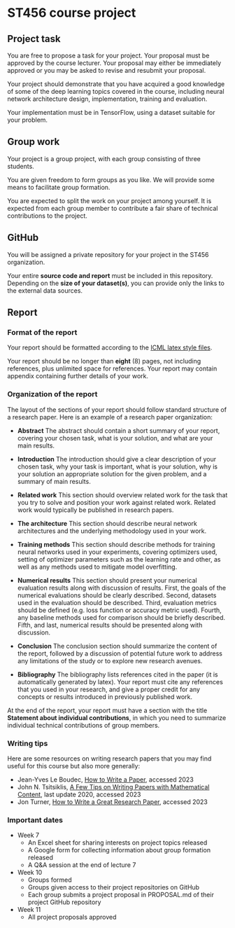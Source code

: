 # ST456 course project

## Project task

You are free to propose a task for your project. Your proposal must be approved by the course lecturer. Your proposal may either be immediately approved or you may be asked to revise and resubmit your proposal.
 
Your project should demonstrate that you have acquired a good knowledge of some of the deep learning topics covered in the course, including neural network architecture design, implementation, training and evaluation. 

Your implementation must be in TensorFlow, using a dataset suitable for your problem.

## Group work

Your project is a group project, with each group consisting of three students.  

You are given freedom to form groups as you like. We will provide some means to facilitate group formation.  

You are expected to split the work on your project among yourself. It is expected from each group member to contribute a fair share of technical contributions to the project. 

## GitHub

You will be assigned a private repository for your project in the ST456 organization. 

Your entire **source code and report** must be included in this repository. Depending on the **size of your dataset(s)**, you can provide only the links to the external data sources.
 
## Report

### Format of the report

Your report should be formatted according to the [ICML latex style files](https://media.icml.cc/Conferences/ICML2022/Styles/icml2022.zip).

Your report should be no longer than **eight** (8) pages, not including references, plus unlimited space for references. Your report may contain appendix containing further details of your work. 
 
### Organization of the report
 
The layout of the sections of your report should follow standard structure of a research paper. Here is an example of a research paper organization:

* **Abstract** The abstract should contain a short summary of your report, covering your chosen task, what is your solution, and what are your main results. 

* **Introduction** The introduction should give a clear description of your chosen task, why your task is important, what is your solution, why is your solution an appropriate solution for the given problem, and a summary of main results.  

* **Related work** This section should overview related work for the task that you try to solve and position your work against related work. Related work would typically be published in research papers. 

* **The architecture** This section should describe neural network architectures and the underlying methodology used in your work. 

* **Training methods** This section should describe methods for training neural networks used in your experiments, covering optimizers used, setting of optimizer parameters such as the learning rate and other, as well as any methods used to mitigate model overfitting.  

* **Numerical results** This section should present your numerical evaluation results along with discussion of results. First, the goals of the numerical evaluations should be clearly described. Second, datasets used in the evaluation should be described. Third, evaluation metrics should be defined (e.g. loss function or accuracy metric used). Fourth, any baseline methods used for comparison should be briefly described. Fifth, and last, numerical results should be presented along with discussion.

* **Conclusion** The conclusion section should summarize the content of the report, followed by a discussion of potential future work to address any limitations of the study or to explore new research avenues. 

* **Bibliography** The bibliography lists references cited in the paper (it is automatically generated by latex). Your report must cite any references that you used in your research, and give a proper credit for any concepts or results introduced in previously published work. 

At the end of the report, your report must have a section with the title **Statement about individual contributions**, in which you need to summarize individual technical contributions of group members.

### Writing tips

Here are some resources on writing research papers that you may find useful for this course but also more generally:

* Jean-Yves Le Boudec, [How to Write a Paper](https://leboudec.github.io/leboudec/resources/paper.html), accessed 2023
* John N. Tsitsiklis, [A Few Tips on Writing Papers with Mathematical Content](http://web.mit.edu/jnt/www/Papers/R-20-write-v5.pdf), last update 2020, accessed 2023 
* Jon Turner, [How to Write a Great Research Paper](https://www.arl.wustl.edu/~pcrowley/cse/591/writingResearchPapers.pdf), accessed 2023

### Important dates

* Week 7 
   * An Excel sheet for sharing interests on project topics released
   * A Google form for collecting information about group formation released
   * A Q\&A session at the end of lecture 7
* Week 10
   * Groups formed
   * Groups given access to their project repositories on GitHub  
   * Each group submits a project proposal in PROPOSAL.md of their project GitHub repository
* Week 11
   * All project proposals approved  

